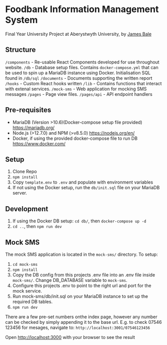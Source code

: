# Foodbank Information Management System
Final Year University Project at Aberystwyth University, by [James Bale](https://www.jamesbale.dev)

## Structure
`/components` - Re-usable React Components developed for use throughout website.
`/db` - Database setup files. Contains `docker-compose.yml` that can be used to spin up a MariaDB instance using Docker. Initialisation SQL found in `/db/sql`
`/documents` - Documents supporting the written report
`/hooks` - Custom React hooks written
`/lib` - Contains functions that interact with extenal services.
`/mock-sms` - Web application for mocking SMS messages
`/pages` - Page view files.
`/pages/api` - API endpoint handlers

## Pre-requisites
- MariaDB (Version >10.6)(Docker-compose setup file provided) https://mariadb.org/
- Node.js (>12.7.0) and NPM (>v8.5.0) https://nodejs.org/en/
- Docker, if using the provided docker-compose file to run DB https://www.docker.com/

## Setup
1. Clone Repo
2. `npm install`
3. Copy `template.env` to `.env` and populate with environment variables
4. If not using the Docker setup, run the `db/init.sql` file on your MariaDB server.

## Development

1. If using the Docker DB setup: `cd db/`, then `docker-compose up -d`
2. `cd ..`, then `npm run dev`

## Mock SMS
The mock SMS application is located in the `mock-sms/` directory. To setup:
1. `cd mock-sms`
2. `npm install`
3. Copy the DB config from this projects .env file into an .env file inside `mock-sms/`. Change DB_DATABASE variable to `mock-sms`.
4. Configure this projects .env to point to the right url and port for the mock service.
5. Run mock-sms/db/init.sql on your MariaDB instance to set up the required DB tables.
6. `npm run dev`

There are a few pre-set numbers onthe index page, however any number can be checked by simply appending it to the base url. E.g. to check 07546 123456 for mesages, navigate to: `http://localhost:3001/07546123456`

Open [http://localhost:3000](http://localhost:3000) with your browser to see the result
